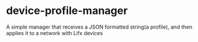 # device-profile-manager
A simple manager that receives a JSON formatted string(a profile), and then applies it to a network with Lifx devices

